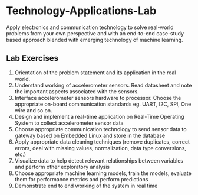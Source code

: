 # Technology-Applications-Lab
Apply electronics and communication technology to solve real-world problems from your own perspective and with an end-to-end case-study based approach blended with emerging technology of machine learning.



## Lab Exercises
1. Orientation of the problem statement and its application in the real world.
2. Understand working of accelerometer sensors. Read datasheet and note the important
   aspects associated with the sensors.
3. Interface accelerometer sensors hardware to processor. Choose the appropriate on-board
   communication standards eg. UART, I2C, SPI, One wire and so on.
4. Design and implement a real-time application on Real-Time Operating System to collect
   accelerometer sensor data
5. Choose appropriate communication technology to send sensor data to gateway based on
   Embedded Linux and store in the database
6. Apply appropriate data cleaning techniques (remove duplicates, correct errors, deal with
   missing values, normalization, data type conversions, etc.)
7. Visualize data to help detect relevant relationships between variables and perform other
   exploratory analysis
8. Choose appropriate machine learning models, train the models, evaluate them for
   performance metrics and perform predictions
9. Demonstrate end to end working of the system in real time 


